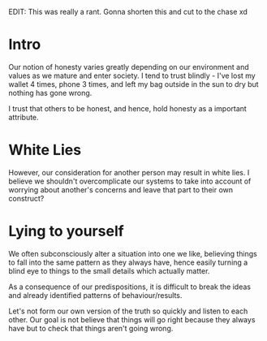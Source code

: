 EDIT: This was really a rant. Gonna shorten this and cut to the chase xd

# Intro
Our notion of honesty varies greatly depending on our environment and values as we mature and enter society. I tend to trust blindly - I've lost my wallet 4 times, phone 3 times, and left my bag outside in the sun to dry but nothing has gone wrong. 

I trust that others to be honest, and hence, hold honesty as a important attribute. 

# White Lies 
However, our consideration for another person may result in white lies. I believe we shouldn't overcomplicate our systems to take into account of worrying about another's concerns and leave that part to their own construct?

# Lying to yourself
We often subconsciously alter a situation into one we like, believing things to fall into the same pattern as they always have, hence easily turning a blind eye to things to the small details which actually matter. 

As a consequence of our predispositions, it is difficult to break the ideas and already identified patterns of behaviour/results. 

Let's not form our own version of the truth so quickly and listen to each other. Our goal is not believe that things will go right because they always have but to check that things aren't going wrong.